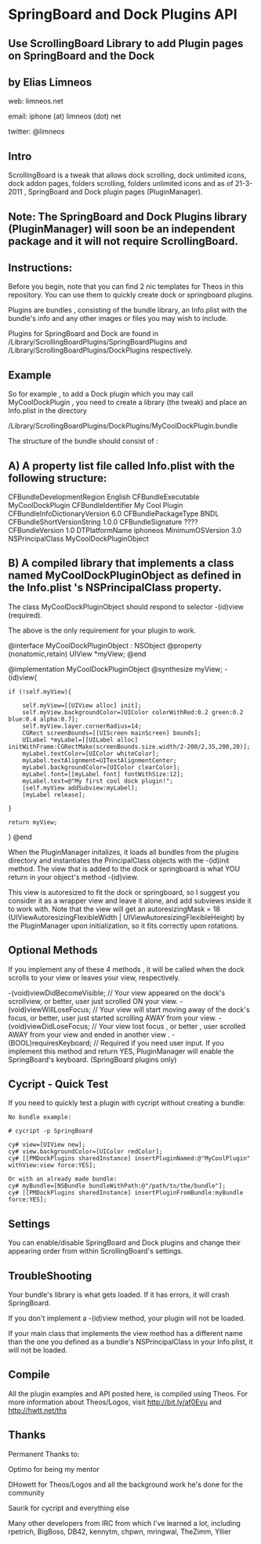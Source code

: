 SpringBoard and Dock Plugins API
==============
Use ScrollingBoard Library to add Plugin pages on SpringBoard and the Dock
-------------------------------

by Elias Limneos
----------------
web: limneos.net

email: iphone (at) limneos (dot) net

twitter: @limneos

Intro
-----

ScrollingBoard is a tweak that allows dock scrolling, dock unlimited icons, dock addon pages, folders scrolling, folders unlimited icons 
and as of 21-3-2011 , SpringBoard and Dock plugin pages (PluginManager).


Note: The SpringBoard and Dock Plugins library (PluginManager) will soon be an independent package and it will not require ScrollingBoard.
------------------------------------------------------------------------------------------------------------------------------------------

Instructions:
-------------

Before you begin, note that you can find 2 nic templates for Theos in this repository. You can use them to quickly create dock or springboard plugins.

Plugins are bundles , consisting of the bundle library, an Info.plist with the bundle's info and any other images or files you may wish to include.

Plugins for SpringBoard and Dock are found in /Library/ScrollingBoardPlugins/SpringBoardPlugins and /Library/ScrollingBoardPlugins/DockPlugins respectively.

Example
-------

So for example , to add a Dock plugin which you may call MyCoolDockPlugin , you need to create a library (the tweak) and place an Info.plist in the directory 

/Library/ScrollingBoardPlugins/DockPlugins/MyCoolDockPlugin.bundle

The structure of the bundle should consist of : 

A) A property list file called Info.plist with the following structure:
--

<?xml version="1.0" encoding="UTF-8"?>
<!DOCTYPE plist PUBLIC "-//Apple//DTD PLIST 1.0//EN" "http://www.apple.com/DTDs/PropertyList-1.0.dtd">
<plist version="1.0">
<dict>
        <key>CFBundleDevelopmentRegion</key>
        <string>English</string>
        <key>CFBundleExecutable</key>
        <string>MyCoolDockPlugin</string>
        <key>CFBundleIdentifier</key>
        <string>My Cool Plugin</string>
        <key>CFBundleInfoDictionaryVersion</key>
        <string>6.0</string>
        <key>CFBundlePackageType</key>
        <string>BNDL</string>
        <key>CFBundleShortVersionString</key>
        <string>1.0.0</string>
        <key>CFBundleSignature</key>
        <string>????</string>
        <key>CFBundleVersion</key>
        <string>1.0</string>
        <key>DTPlatformName</key>
        <string>iphoneos</string>
        <key>MinimumOSVersion</key>
        <string>3.0</string>
        <key>NSPrincipalClass</key>
        <string>MyCoolDockPluginObject</string>
</dict>
</plist>

B) A compiled library that implements a class named MyCoolDockPluginObject as defined in the Info.plist 's NSPrincipalClass property.
--

The class MyCoolDockPluginObject should respond to selector -(id)view (required). 

The above is the only requirement for your plugin to work. 



@interface MyCoolDockPluginObject : NSObject
@property (nonatomic,retain) UIView *myView;
@end

@implementation MyCoolDockPluginObject
@synthesize myView;
-(id)view{

	if (!self.myView){
	
		self.myView=[[UIView alloc] init];
        self.myView.backgroundColor=[UIColor colorWithRed:0.2 green:0.2 blue:0.4 alpha:0.7];
        self.myView.layer.cornerRadius=14;
        CGRect screenBounds=[[UIScreen mainScreen] bounds];
        UILabel *myLabel=[[UILabel alloc] initWithFrame:CGRectMake(screenBounds.size.width/2-200/2,35,200,20)];
        myLabel.textColor=[UIColor whiteColor];
        myLabel.textAlignment=UITextAlignmentCenter;
        myLabel.backgroundColor=[UIColor clearColor];
        myLabel.font=[[myLabel font] fontWithSize:12];
        myLabel.text=@"My first cool dock plugin!";
        [self.myView addSubview:myLabel];
        [myLabel release];
	
	}
	
	return myView;
}
@end



When the PluginManager initalizes, it loads all bundles from the plugins directory and instantiates the PrincipalClass objects with the -(id)init method.
The view that is added to the dock or springboard is what YOU return in your object's method -(id)view.

This view is autoresized to fit the dock or springboard, so I suggest you consider it as a wrapper view and leave it alone, and add subviews inside it to work with.
Note that the view will get an autoresizingMask = 18 (UIViewAutoresizingFlexibleWidth | UIViewAutoresizingFlexibleHeight) by the PluginManager upon initialization, 
so it fits correctly upon rotations.


Optional Methods
----------------
If you implement any of these 4 methods , it will be called when the dock scrolls to your view or leaves your view, respectively.

-(void)viewDidBecomeVisible; // Your view appeared on the dock's scrollview, or better, user just scrolled ON your view.
-(void)viewWillLoseFocus; // Your view will start moving away of the dock's focus, or better, user just started scrolling AWAY from your view.
-(void)viewDidLoseFocus; // Your view lost focus , or better , user scrolled AWAY from your view and ended in another view .
-(BOOL)requiresKeyboard; // Required if you need user input. If you implement this method and return YES, PluginManager will enable the SpringBoard's keyboard. (SpringBoard plugins only) 



Cycript - Quick Test
--------------------

If you need to quickly test a plugin with cycript without creating a bundle:
	
	No bundle example:

	# cycript -p SpringBoard
	
	cy# view=[UIView new];
	cy# view.backgroundColor=[UIColor redColor];
	cy# [[PMDockPlugins sharedInstance] insertPluginNamed:@"MyCoolPlugin" withView:view force:YES];
	
	Or with an already made bundle: 
	cy# myBundle=[NSBundle bundleWithPath:@"/path/to/the/bundle"];
	cy# [[PMDockPlugins sharedInstance] insertPluginFromBundle:myBundle force:YES];
	
	
	
Settings
--------

You can enable/disable SpringBoard and Dock plugins and change their appearing order from within ScrollingBoard's settings.


TroubleShooting
---------------

Your bundle's library is what gets loaded. If it has errors, it will crash SpringBoard.

If you don't implement a -(id)view method, your plugin will not be loaded.

If your main class that implements the view method has a different name than the one you defined as a bundle's NSPrincipalClass in your Info.plist, it will not be loaded.


Compile
-------

All the plugin examples and API posted here, is compiled using Theos. For more information about 
Theos/Logos, visit http://bit.ly/af0Evu and http://hwtt.net/ths


Thanks
------

Permanent Thanks to:

 Optimo for being my mentor

 DHowett for Theos/Logos and all the background work he's done for the community

 Saurik for cycript and everything else
 
 Many other developers from IRC from which I've learned a lot, including
 rpetrich, BigBoss, DB42, kennytm, chpwn, mringwal, TheZimm, Yllier


